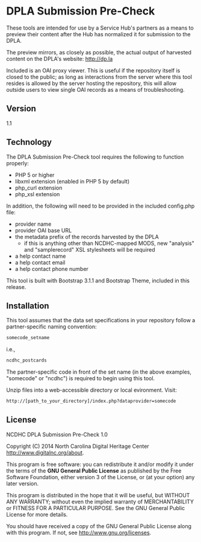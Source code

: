 DPLA Submission Pre-Check
=========================

These tools are intended for use by a Service Hub's partners as a means to preview their content after the Hub has normalized it for submission to the DPLA.

The preview mirrors, as closely as possible, the actual output of harvested content on the DPLA's website: <http://dp.la>

Included is an OAI proxy viewer. This is useful if the repository itself is closed to the public; as long as interactions from the server where this tool resides is allowed by the server hosting the repository, this will allow outside users to view single OAI records as a means of troubleshooting.


Version
-------

1.1

Technology
----------

The DPLA Submission Pre-Check tool requires the following to function properly:
  - PHP 5 or higher
  - libxml extension (enabled in PHP 5 by default)
  - php_curl extension
  - php_xsl extension

In addition, the following will need to be provided in the included config.php file:
  - provider name
  - provider OAI base URL
  - the metadata prefix of the records harvested by the DPLA
    -  if this is anything other than NCDHC-mapped MODS, new "analysis" and "samplerecord" XSL stylesheets will be required
  - a help contact name
  - a help contact email
  - a help contact phone number

This tool is built with Bootstrap 3.1.1 and Bootstrap Theme, included in this release.

Installation
------------

This tool assumes that the data set specifications in your repository follow a partner-specific naming convention:

```sh
somecode_setname
```

i.e.,

```sh
ncdhc_postcards
```

The partner-specific code in front of the set name (in the above examples, "somecode" or "ncdhc") is required to begin using this tool.

Unzip files into a web-accessible directory or local evironment. Visit:

```sh
http://[path_to_your_directory]/index.php?dataprovider=somecode
```

License
-------

NCDHC DPLA Submission Pre-Check 1.0

Copyright (C) 2014 North Carolina Digital Heritage Center <http://www.digitalnc.org/about>.

This program is free software: you can redistribute it and/or modify
it under the terms of the **GNU General Public License** as published by
the Free Software Foundation, either version 3 of the License, or
(at your option) any later version.

This program is distributed in the hope that it will be useful,
but WITHOUT ANY WARRANTY; without even the implied warranty of
MERCHANTABILITY or FITNESS FOR A PARTICULAR PURPOSE.  See the
GNU General Public License for more details.

You should have received a copy of the GNU General Public License
along with this program.  If not, see <http://www.gnu.org/licenses>.
